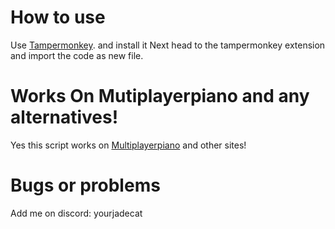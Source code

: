 # How to use
Use [Tampermonkey](https://chromewebstore.google.com/detail/tampermonkey/dhdgffkkebhmkfjojejmpbldmpobfkfo). and install it
Next head to the tampermonkey extension and import the code as new file.

# Works On Mutiplayerpiano and any alternatives!
Yes this script works on [Multiplayerpiano](https://multiplayerpiano.net) and other sites!

# Bugs or problems
Add me on discord: yourjadecat
